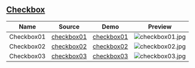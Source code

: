 ## [Checkbox](https://github.com/ajycc20/easy-css-layout/tree/master/checkbox)

|Name|Source|Demo|Preview|
|:---:|:---:|:---:|:---:|
|Checkbox01|[checkbox01](https://github.com/ajycc20/easy-css-layout/blob/master/checkbox/checkbox01.html)|[checkbox01](https://ajycc20.github.io/easy-css-layout/checkbox/checkbox01.html)|![checkbox01.jpg](https://img2.ajycc20.xyz/images/2019/08/31/HHenKypGfcWoFR0D.jpg)|
|Checkbox02|[checkbox02](https://github.com/ajycc20/easy-css-layout/blob/master/checkbox/checkbox02.html)|[checkbox02](https://ajycc20.github.io/easy-css-layout/checkbox/checkbox02.html)|![checkbox02.jpg](https://img2.ajycc20.xyz/images/2019/09/01/xG0jrLlVBPlyvp65.jpg)|
|Checkbox03|[checkbox03](https://github.com/ajycc20/easy-css-layout/blob/master/checkbox/checkbox03.html)|[checkbox03](https://ajycc20.github.io/easy-css-layout/checkbox/checkbox03.html)|![checkbox03.jpg](https://img2.ajycc20.xyz/images/2019/09/01/eXuzaBbnhtJfurH2.jpg)|
